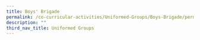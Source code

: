 ```yaml
---
title: Boys' Brigade
permalink: /co-curricular-activities/Uniformed-Groups/Boys-Brigade/permalink/
description: ""
third_nav_title: Uniformed Groups
---
```

